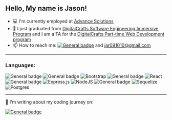 ##  Hello, My name is Jason! ##

- :computer: I'm currently employed at [Advance Solutions](https://www.advancesolutions.com/)
- :seedling: I just graduated from [DigitalCrafts Software Engineering Immersive Program](https://www.digitalcrafts.com) and I am a TA for the [DigitalCrafts Part-time Web Development program](https://www.digitalcrafts.com)
- :mailbox: How to reach me: 
[![General badge](https://img.shields.io/badge/LinkedIn-0077B5?style=for-the-badge&logo=linkedin&logoColor=white)](https://www.linkedin.com/in/jason-reichert-03b44b230/) and jar091010@gmail.com
---
### Languages: ###

![General badge](https://img.shields.io/badge/HTML5-E34F26?style=for-the-badge&logo=html5&logoColor=white)
![General badge](https://img.shields.io/badge/CSS3-1572B6?style=for-the-badge&logo=css3&logoColor=white)
![Bootstrap](https://img.shields.io/badge/bootstrap-%23563D7C.svg?style=for-the-badge&logo=bootstrap&logoColor=white)
![General badge](https://img.shields.io/badge/JavaScript-F7DF1E?style=for-the-badge&logo=javascript&logoColor=black)
![React](https://img.shields.io/badge/react-%2320232a.svg?style=for-the-badge&logo=react&logoColor=%2361DAFB)
![General badge](https://img.shields.io/badge/Python-3776AB?style=for-the-badge&logo=python&logoColor=white)
![Express.js](https://img.shields.io/badge/express.js-%23404d59.svg?style=for-the-badge&logo=express&logoColor=%2361DAFB)
![NodeJS](https://img.shields.io/badge/node.js-6DA55F?style=for-the-badge&logo=node.js&logoColor=white)
![General badge](https://img.shields.io/badge/mysql-%2300f.svg?style=for-the-badge&logo=mysql&logoColor=white)
![Sequelize](https://img.shields.io/badge/Sequelize-52B0E7?style=for-the-badge&logo=Sequelize&logoColor=white)
![Postgres](https://img.shields.io/badge/postgres-%23316192.svg?style=for-the-badge&logo=postgresql&logoColor=white)

---

:pencil: I'm writing about my coding journey on:

[![General badge](https://img.shields.io/badge/dev.to-3B49DF?style=for-the-badge&logo=dev.to&logoColor=white)](https://dev.to/jareichert) 
